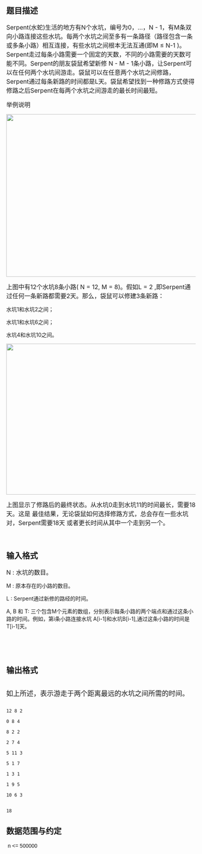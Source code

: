 ## 题目描述

<p><span style="font-size: medium">Serpent(水蛇)生活的地方有N个水坑，编号为0，...，N - 1，有M条双向小路连接这些水坑。每两个水坑之间至多有一条路径（路径包含一条或多条小路）相互连接，有些水坑之间根本无法互通(即M ≤ N-1 )。Serpent走过每条小路需要一个固定的天数，不同的小路需要的天数可能不同。Serpent的朋友袋鼠希望新修 N - M - 1条小路，让Serpent可以在任何两个水坑间游走。袋鼠可以在任意两个水坑之间修路，Serpent通过每条新路的时间都是L天。袋鼠希望找到一种修路方式使得修路之后Serpent在每两个水坑之间游走的最长时间最短。</span></p>
<p><span style="font-size: medium">举例说明</span></p>
<p><span style="font-size: medium"><img height="433" width="544" alt="" src="https://s2.loli.net/2023/08/15/7CEx4XJsReSIOWA.png"></span></p>
<p><span style="font-size: medium">上图中有12个水坑8条小路( N = 12, M = 8)。假如L = 2 ,即Serpent通过任何一条新路都需要2天。那么，袋鼠可以修建3条新路： <br>
   水坑1和水坑2之间；<br>
   水坑1和水坑6之间；<br>
   水坑4和水坑10之间。</span></p>
<p><span style="font-size: medium"><img height="402" width="574" alt="" src="https://s2.loli.net/2023/08/15/8ByvgSKLxtUqawf.png"></span></p>
<p><span style="font-size: medium">上图显示了修路后的最终状态。从水坑0走到水坑11的时间最长，需要18天。这是 最佳结果，无论袋鼠如何选择修路方式，总会存在一些水坑对，Serpent需要18天 或者更长时间从其中一个走到另一个。<br>
    </span></p>
<p></p>

## 输入格式

<p><span style="font-size: medium">N : 水坑的数目。<br>
   M : 原本存在的小路的数目。<br>
   L : Serpent通过新修的路经的时间。<br>
   A, B 和 T: 三个包含M个元素的数组，分别表示每条小路的两个端点和通过这条小路的时间。例如，第i条小路连接水坑 A[i-1]和水坑B[i-1],通过这条小路的时间是T[i-1]天。<br>
    <br>
    </span></p>

## 输出格式

<p><br><font size="4">如上所述，表示游走于两个距离最远的水坑之间所需的时间。</font></p>

```input1
12 8 2
0 8 4
8 2 2
2 7 4
5 11 3
5 1 7
1 3 1
1 9 5
10 6 3
```
```output1
18
```
## 数据范围与约定

<p> <span style="font-family: arial, verdana, helvetica, sans-serif;">n <= 500000</span></p>


